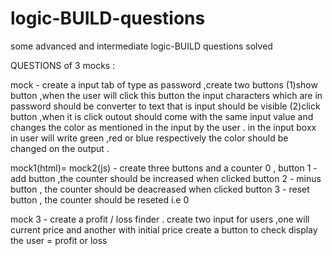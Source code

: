 # logic-BUILD-questions
some advanced and intermediate logic-BUILD questions solved

QUESTIONS of 3 mocks :

mock - create a input tab of type as password ,create two buttons (1)show button ,when the user will click this button the input characters which are in password should be converter to text that is input should be visible 
(2)click button ,when it is click outout should come with the same input value and changes the color as mentioned in the input by the user .
in the input boxx in user will write green ,red or blue respectively the color should be changed on the output .


mock1(html)= mock2(js)  - create three buttons and a counter 0 ,
button 1 - add button ,the counter should be increased when clicked 
button 2 - minus button , the counter should be deacreased when clicked 
button 3 - reset button , the counter  should be reseted i.e 0

mock 3 - create a profit / loss finder .
create two input for users ,one will current price and another with initial price 
create a button to check 
display the user = profit or loss

